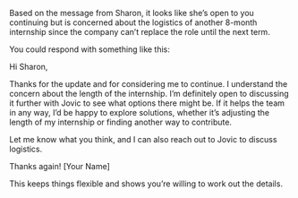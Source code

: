 Based on the message from Sharon, it looks like she’s open to you continuing but is concerned about the logistics of another 8-month internship since the company can’t replace the role until the next term.

You could respond with something like this:

Hi Sharon,

Thanks for the update and for considering me to continue. I understand the concern about the length of the internship. I’m definitely open to discussing it further with Jovic to see what options there might be. If it helps the team in any way, I’d be happy to explore solutions, whether it’s adjusting the length of my internship or finding another way to contribute.

Let me know what you think, and I can also reach out to Jovic to discuss logistics.

Thanks again!
[Your Name]

This keeps things flexible and shows you’re willing to work out the details.
